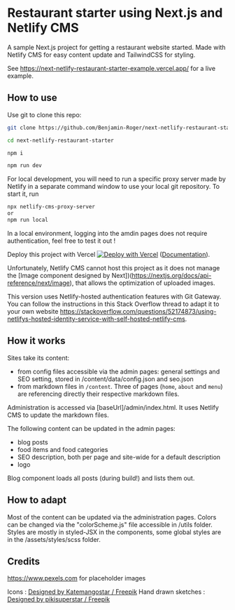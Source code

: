 # Restaurant starter using Next.js and Netlify CMS

A sample Next.js project for getting a restaurant website started. Made with Netlify CMS for easy content update and TailwindCSS for styling.

See https://next-netlify-restaurant-starter-example.vercel.app/ for a live example.

## How to use

Use git to clone this repo:

```bash
git clone https://github.com/Benjamin-Roger/next-netlify-restaurant-starter.git

cd next-netlify-restaurant-starter

npm i

npm run dev

```

For local development, you will need to run a specific proxy server made by Netlify in a separate command window to use your local git repository. To start it, run
```bash
npx netlify-cms-proxy-server
or
npm run local
```
In a local environment, logging into the amdin pages does not require authentication, feel free to test it out !

Deploy this project with Vercel [![Deploy with Vercel](https://vercel.com/button)](https://vercel.com/import/project?template=https://github.com/Benjamin-Roger/next-netlify-restaurant-starter.git) ([Documentation](https://nextjs.org/docs/deployment)).

Unfortunately, Netlify CMS cannot host this project as it does not manage the [Image component designed by Next])(https://nextjs.org/docs/api-reference/next/image), that allows the optimization of uploaded images.

This version uses Netlify-hosted authentication features with Git Gateway. You can follow the instructions in this Stack Overflow thread to adapt it to your own website https://stackoverflow.com/questions/52174873/using-netlifys-hosted-identity-service-with-self-hosted-netlify-cms.


## How it works

Sites take its content: 
- from config files accessible via the admin pages: general settings and SEO setting, stored in /content/data/config.json and seo.json
- from markdown files in `/content`. Three of pages (`home`, `about` and `menu`) are referencing directly their respective markdown files.

Administration is accessed via \[baseUrl\]/admin/index.html. It uses Netlify CMS to update the markdown files.

The following content can be updated in the admin pages:
- blog posts
- food items and food categories
- SEO description, both per page and site-wide for a default description
- logo

Blog component loads all posts (during build!) and lists them out.


## How to adapt
Most of the content can be updated via the administration pages.
Colors can be changed via the "colorScheme.js" file accessible in /utils folder.
Styles are mostly in styled-JSX in the components, some global styles are in the /assets/styles/scss folder.


## Credits

https://www.pexels.com for placeholder images

Icons : [Designed by Katemangostar / Freepik](http://www.freepik.com)
Hand drawn sketches : [Designed by pikisuperstar / Freepik](http://www.freepik.com)
